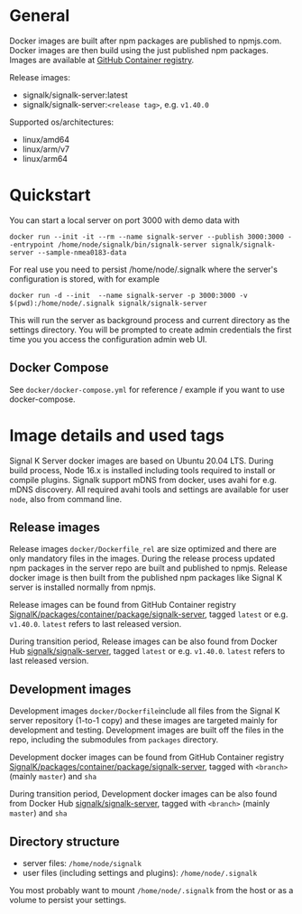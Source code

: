 # General

Docker images are built after npm packages are published to npmjs.com. Docker images are then build using the just published npm packages. Images are available at [GitHub Container registry](https://github.com/orgs/SignalK/packages/container/package/signalk-server).

Release images:
- signalk/signalk-server:latest
- signalk/signalk-server:`<release tag>`, e.g. `v1.40.0`

Supported os/architectures:
- linux/amd64
- linux/arm/v7
- linux/arm64

# Quickstart

You can start a local server on port 3000  with demo data with

```
docker run --init -it --rm --name signalk-server --publish 3000:3000 --entrypoint /home/node/signalk/bin/signalk-server signalk/signalk-server --sample-nmea0183-data
```

For real use you need to persist /home/node/.signalk where the server's configuration is stored, with for example

```
docker run -d --init  --name signalk-server -p 3000:3000 -v $(pwd):/home/node/.signalk signalk/signalk-server
```
This will run the server as background process and current directory as the settings directory. You will be prompted to create admin credentials the first time you you access the configuration admin web UI.

## Docker Compose

See `docker/docker-compose.yml` for reference / example if you want to use docker-compose.

# Image details and used tags

Signal K Server docker images are based on Ubuntu 20.04 LTS. During build process, Node 16.x is installed including tools required to install or compile plugins. Signalk support mDNS from docker, uses avahi for e.g. mDNS discovery. All required avahi tools and settings are available for user `node`, also from command line.

## Release images

Release images `docker/Dockerfile_rel` are size optimized and there are only mandatory files in the images. During the release process updated npm packages in the server repo are built and published to npmjs. Release docker image is then built from the published npm packages like Signal K server is installed normally from npmjs.

Release images can be found from GitHub Container registry [SignalK/packages/container/package/signalk-server](https://github.com/orgs/SignalK/packages/container/package/signalk-server), tagged `latest` or e.g. `v1.40.0`. `latest` refers to last released version.

During transition period, Release images can be also found from Docker Hub [signalk/signalk-server](https://hub.docker.com/r/signalk/signalk-server), tagged `latest` or e.g. `v1.40.0`. `latest` refers to last released version.

## Development images

Development images `docker/Dockerfile`include all files from the Signal K server repository (1-to-1 copy) and these images are targeted mainly for development and testing. Development images are built off the files in the repo, including the submodules from `packages` directory.

Development docker images can be found from GitHub Container registry [SignalK/packages/container/package/signalk-server](https://github.com/orgs/SignalK/packages/container/package/signalk-server), tagged with `<branch>` (mainly `master`) and `sha`

During transition period, Development docker images can be also found from Docker Hub [signalk/signalk-server](https://hub.docker.com/r/signalk/signalk-server), tagged with `<branch>` (mainly `master`) and `sha`

## Directory structure

* server files: `/home/node/signalk`
* user files (including settings and plugins): `/home/node/.signalk` 

You most probably want to mount `/home/node/.signalk` from the host or as a volume to persist your settings.
